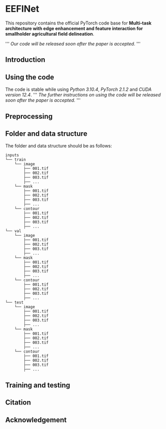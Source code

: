 # EEFINet
This repository contains the official PyTorch code base for **Multi-task architecture with edge enhancement and feature interaction for smallholder agricultural field delineation**.

'''
*Our code will be released soon after the paper is accepted.*
'''

## Introduction

## Using the code
The code is stable while using *Python 3.10.4*, *PyTorch 2.1.2* and *CUDA version 12.4*.
'''
*The further instructions on using the code will be released soon after the paper is accepted.*
'''

## Preprocessing

## Folder and data structure
The folder and data structure should be as follows:
```
inputs
└── train
    └── image
        ├── 001.tif
        ├── 002.tif
        ├── 003.tif
        ├── ...
    └── mask
        ├── 001.tif
        ├── 002.tif
        ├── 003.tif
        ├── ...
    └── contour
        ├── 001.tif
        ├── 002.tif
        ├── 003.tif
        ├── ...
└── val
    └── image
        ├── 001.tif
        ├── 002.tif
        ├── 003.tif
        ├── ...
    └── mask
        ├── 001.tif
        ├── 002.tif
        ├── 003.tif
        ├── ...
    └── contour
        ├── 001.tif
        ├── 002.tif
        ├── 003.tif
        ├── ...
└── test
    └── image
        ├── 001.tif
        ├── 002.tif
        ├── 003.tif
        ├── ...
    └── mask
        ├── 001.tif
        ├── 002.tif
        ├── 003.tif
        ├── ...
    └── contour
        ├── 001.tif
        ├── 002.tif
        ├── 003.tif
        ├── ...
```

## Training and testing

## Citation

## Acknowledgement
